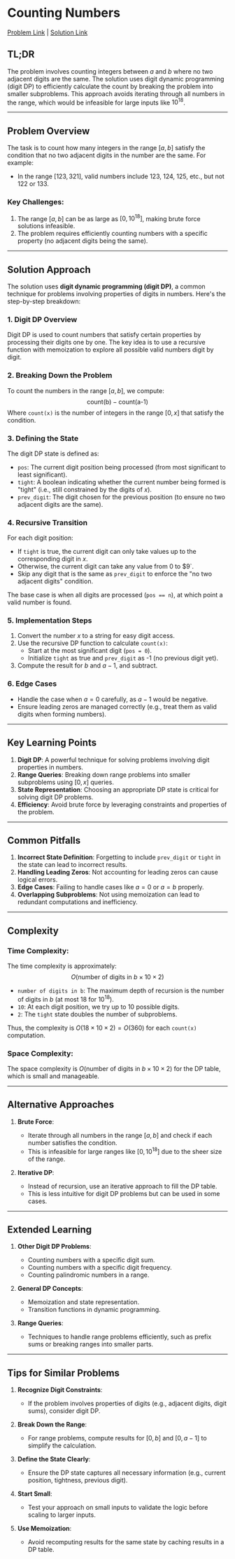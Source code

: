 # Counting Numbers

[Problem Link](https://cses.fi/problemset/task/2220) | [Solution Link](../../solutions/03_Dynamic_Programming/19_2220_Counting_Numbers.cpp)

## TL;DR

The problem involves counting integers between $a$ and $b$ where no two adjacent digits are the same. The solution uses digit dynamic programming (digit DP) to efficiently calculate the count by breaking the problem into smaller subproblems. This approach avoids iterating through all numbers in the range, which would be infeasible for large inputs like $10^{18}$.

---

## Problem Overview

The task is to count how many integers in the range $[a, b]$ satisfy the condition that no two adjacent digits in the number are the same. For example:
- In the range $[123, 321]$, valid numbers include $123$, $124$, $125$, etc., but not $122$ or $133$.

### Key Challenges:
1. The range $[a, b]$ can be as large as $[0, 10^{18}]$, making brute force solutions infeasible.
2. The problem requires efficiently counting numbers with a specific property (no adjacent digits being the same).

---

## Solution Approach

The solution uses **digit dynamic programming (digit DP)**, a common technique for problems involving properties of digits in numbers. Here's the step-by-step breakdown:

### 1. **Digit DP Overview**
Digit DP is used to count numbers that satisfy certain properties by processing their digits one by one. The key idea is to use a recursive function with memoization to explore all possible valid numbers digit by digit.

### 2. **Breaking Down the Problem**
To count the numbers in the range $[a, b]$, we compute:
$$
\text{count(b)} - \text{count(a-1)}
$$
Where `count(x)` is the number of integers in the range $[0, x]$ that satisfy the condition.

### 3. **Defining the State**
The digit DP state is defined as:
- `pos`: The current digit position being processed (from most significant to least significant).
- `tight`: A boolean indicating whether the current number being formed is "tight" (i.e., still constrained by the digits of $x$).
- `prev_digit`: The digit chosen for the previous position (to ensure no two adjacent digits are the same).

### 4. **Recursive Transition**
For each digit position:
- If `tight` is true, the current digit can only take values up to the corresponding digit in $x$.
- Otherwise, the current digit can take any value from $0$ to $9`.
- Skip any digit that is the same as `prev_digit` to enforce the "no two adjacent digits" condition.

The base case is when all digits are processed (`pos == n`), at which point a valid number is found.

### 5. **Implementation Steps**
1. Convert the number $x$ to a string for easy digit access.
2. Use the recursive DP function to calculate `count(x)`:
   - Start at the most significant digit (`pos = 0`).
   - Initialize `tight` as true and `prev_digit` as -1 (no previous digit yet).
3. Compute the result for $b$ and $a-1$, and subtract.

### 6. **Edge Cases**
- Handle the case when $a = 0$ carefully, as $a-1$ would be negative.
- Ensure leading zeros are managed correctly (e.g., treat them as valid digits when forming numbers).

---

## Key Learning Points

1. **Digit DP**: A powerful technique for solving problems involving digit properties in numbers.
2. **Range Queries**: Breaking down range problems into smaller subproblems using $[0, x]$ queries.
3. **State Representation**: Choosing an appropriate DP state is critical for solving digit DP problems.
4. **Efficiency**: Avoid brute force by leveraging constraints and properties of the problem.

---

## Common Pitfalls

1. **Incorrect State Definition**: Forgetting to include `prev_digit` or `tight` in the state can lead to incorrect results.
2. **Handling Leading Zeros**: Not accounting for leading zeros can cause logical errors.
3. **Edge Cases**: Failing to handle cases like $a = 0$ or $a = b$ properly.
4. **Overlapping Subproblems**: Not using memoization can lead to redundant computations and inefficiency.

---

## Complexity

### Time Complexity:
The time complexity is approximately:
$$
O(\text{number of digits in } b \times 10 \times 2)
$$
- `number of digits in b`: The maximum depth of recursion is the number of digits in $b$ (at most 18 for $10^{18}$).
- `10`: At each digit position, we try up to 10 possible digits.
- `2`: The `tight` state doubles the number of subproblems.

Thus, the complexity is $O(18 \times 10 \times 2) = O(360)$ for each `count(x)` computation.

### Space Complexity:
The space complexity is $O(\text{number of digits in } b \times 10 \times 2)$ for the DP table, which is small and manageable.

---

## Alternative Approaches

1. **Brute Force**:
   - Iterate through all numbers in the range $[a, b]$ and check if each number satisfies the condition.
   - This is infeasible for large ranges like $[0, 10^{18}]$ due to the sheer size of the range.

2. **Iterative DP**:
   - Instead of recursion, use an iterative approach to fill the DP table.
   - This is less intuitive for digit DP problems but can be used in some cases.

---

## Extended Learning

1. **Other Digit DP Problems**:
   - Counting numbers with a specific digit sum.
   - Counting numbers with a specific digit frequency.
   - Counting palindromic numbers in a range.

2. **General DP Concepts**:
   - Memoization and state representation.
   - Transition functions in dynamic programming.

3. **Range Queries**:
   - Techniques to handle range problems efficiently, such as prefix sums or breaking ranges into smaller parts.

---

## Tips for Similar Problems

1. **Recognize Digit Constraints**:
   - If the problem involves properties of digits (e.g., adjacent digits, digit sums), consider digit DP.

2. **Break Down the Range**:
   - For range problems, compute results for $[0, b]$ and $[0, a-1]$ to simplify the calculation.

3. **Define the State Clearly**:
   - Ensure the DP state captures all necessary information (e.g., current position, tightness, previous digit).

4. **Start Small**:
   - Test your approach on small inputs to validate the logic before scaling to larger inputs.

5. **Use Memoization**:
   - Avoid recomputing results for the same state by caching results in a DP table.
